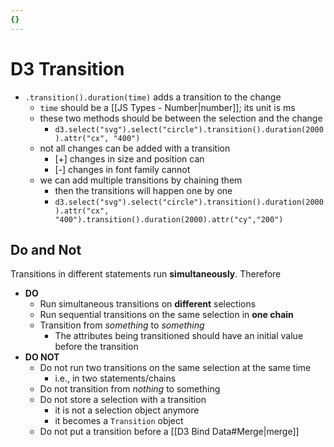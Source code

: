 ```yaml
---
{}
---
```



# D3 Transition

- `.transition().duration(time)` adds a transition to the change
    - `time` should be a [[JS Types - Number\|number]]; its unit is ms
    - these two methods should be between the selection and the change
        - <span class="alt-check alt-check-ex">`d3.select("svg").select("circle").transition().duration(2000).attr("cx", "400")`</span>
    - not all changes can be added with a transition
        - [+] changes in size and position can
        - [-] changes in font family cannot
    - we can add multiple transitions by chaining them
        - then the transitions will happen one by one
        - <span class="alt-check alt-check-ex">`d3.select("svg").select("circle").transition().duration(2000).attr("cx", "400").transition().duration(2000).attr("cy","200")`</span>

## Do and Not

Transitions in different statements run **simultaneously**. Therefore

- **DO**
    - Run simultaneous transitions on **different** selections
    - Run sequential transitions on the same selection in **one chain**
    - Transition from *something* to *something*
        - The attributes being transitioned should have an initial value before the transition
- **DO NOT**
    - Do not run two transitions on the same selection at the same time
        - i.e., in two statements/chains
    - Do not transition from *nothing* to something
    - Do not store a selection with a transition
        - it is not a selection object anymore
        - it becomes a `Transition` object
    - Do not put a transition before a [[D3 Bind Data#Merge\|merge]]
